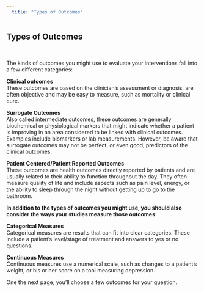 ```yaml
---
  title: "Types of Outcomes"
---
```



## Types of Outcomes

<br>
 
The kinds of outcomes you might use to evaluate your interventions fall into a few different categories:
 
**Clinical outcomes**<br>
These outcomes are based on the clinician’s assessment or diagnosis, are often objective and may be easy to measure, such as mortality or clinical cure. 

**Surrogate Outcomes**<br>
Also called intermediate outcomes, these outcomes are generally biochemical or physiological markers that might indicate whether a patient is improving in an area considered to be linked with clinical outcomes.  Examples include biomarkers or lab measurements. However, be aware that surrogate outcomes may not be perfect, or even good, predictors of the clinical outcomes.

**Patient Centered/Patient Reported Outcomes**<br>
These outcomes are health outcomes directly reported by patients and are usually related to their ability to function throughout the day. They often measure quality of life and include aspects such as pain level, energy, or the ability to sleep through the night without getting up to go to the bathroom.

**In addition to the types of outcomes you might use, you should also consider the ways your studies measure those outcomes:**

**Categorical Measures**<br>
Categorical measures are results that can fit into clear categories. These include a patient’s level/stage of treatment and answers to yes or no questions. 

**Continuous Measures**<br>
Continuous measures use a numerical scale, such as changes to a patient’s weight, or his or her score on a tool measuring depression. 

One the next page, you’ll choose a few outcomes for your question.
